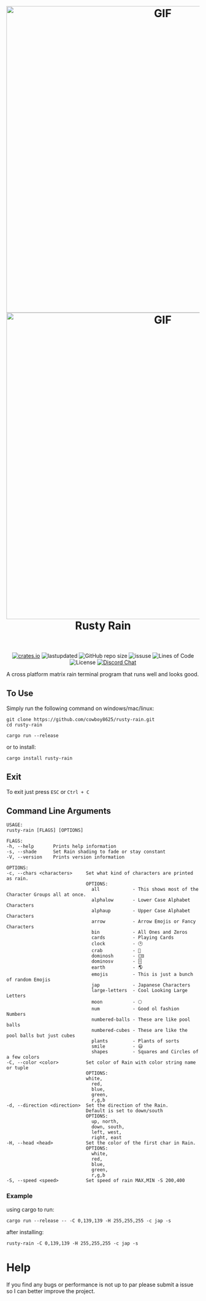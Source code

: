 <h1 align="center">
<br>
<img src="https://user-images.githubusercontent.com/43012445/105452071-411e4880-5c43-11eb-8ae2-4de61f310bf9.gif" alt="GIF" width="800">
<img src="https://cdn.discordapp.com/attachments/509849754583302154/812942011400847391/emoji_rain.gif" alt="GIF" width="800">
<br>
Rusty Rain
<br>
<br>
</h1>

<p align="center">
<a href="https://crates.io/crates/rusty-rain"><img alt="crates.io" src="https://img.shields.io/crates/v/rusty-rain.svg"></a>
<a><img alt="lastupdated" src="https://img.shields.io/github/last-commit/cowboy8625/rusty-rain"></a>
<a><img alt="GitHub repo size" src="https://img.shields.io/github/repo-size/cowboy8625/rusty-rain"></a>
<a><img alt="issuse" src="https://img.shields.io/github/issues/cowboy8625/rusty-rain"></a>
<a><img alt="Lines of Code" src="https://img.shields.io/tokei/lines/github/cowboy8625/rusty-rain"></a>
<a><img alt="License" src="https://img.shields.io/badge/License-MIT-blue.svg"></a>
<a href="https://discord.gg/KwnGX8P"><img alt="Discord Chat" src="https://img.shields.io/discord/509849754155614230"></a>
</p>

A cross platform matrix rain terminal program that runs well and looks good.

## To Use

Simply run the following command on windows/mac/linux:

```
git clone https://github.com/cowboy8625/rusty-rain.git
cd rusty-rain
```
```
cargo run --release
```

or to install:

```
cargo install rusty-rain
```

## Exit

To exit just press `ESC` or `Ctrl + C`


## Command Line Arguments

```
USAGE:
rusty-rain [FLAGS] [OPTIONS]

FLAGS:
-h, --help       Prints help information
-s, --shade      Set Rain shading to fade or stay constant
-V, --version    Prints version information

OPTIONS:
-c, --chars <characters>     Set what kind of characters are printed as rain.
                             OPTIONS:
                               all            - This shows most of the Character Groups all at once.
                               alphalow       - Lower Case Alphabet Characters
                               alphaup        - Upper Case Alphabet Characters
                               arrow          - Arrow Emojis or Fancy Characters
                               bin            - All Ones and Zeros
                               cards          - Playing Cards
                               clock          - 🕑
                               crab           - 🦀
                               dominosh       - 🀽
                               dominosv       - 🁫
                               earth          - 🌎
                               emojis         - This is just a bunch of random Emojis
                               jap            - Japanese Characters
                               large-letters  - Cool Looking Large Letters
                               moon           - 🌕
                               num            - Good ol fashion Numbers
                               numbered-balls - These are like pool balls
                               numbered-cubes - These are like the pool balls but just cubes
                               plants         - Plants of sorts
                               smile          - 😃
                               shapes         - Squares and Circles of a few colors
-C, --color <color>          Set color of Rain with color string name or tuple
                             OPTIONS:
                             white,
                               red,
                               blue,
                               green,
                               r,g,b
-d, --direction <direction>  Set the direction of the Rain.
                             Default is set to down/south
                             OPTIONS:
                               up, north,
                               down, south,
                               left, west,
                               right, east
-H, --head <head>            Set the color of the first char in Rain.
                             OPTIONS:
                               white,
                               red,
                               blue,
                               green,
                               r,g,b
-S, --speed <speed>          Set speed of rain MAX,MIN -S 200,400
```

### Example

  using cargo to run:

  `cargo run --release -- -C 0,139,139 -H 255,255,255 -c jap -s`

  after installing:

  `rusty-rain -C 0,139,139 -H 255,255,255 -c jap -s`

# Help

  If you find any bugs or performance is not up to par please submit a issue so I can better improve
  the project.
